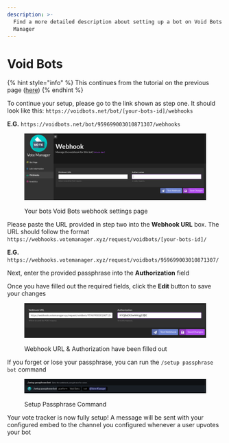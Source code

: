 ```yaml
---
description: >-
  Find a more detailed description about setting up a bot on Void Bots with Vote
  Manager
---
```


# Void Bots

{% hint style="info" %}
This continues from the tutorial on the previous page ([here](./))
{% endhint %}

To continue your setup, please go to the link shown as step one. It should look like this: `https://voidbots.net/bot/[your-bots-id]/webhooks`

**E.G.** `https://voidbots.net/bot/959699003010871307/webhooks`

<figure><img src="../../.gitbook/assets/voidbots-1.png" alt=""><figcaption><p>Your bots Void Bots webhook settings page</p></figcaption></figure>

&#x20;Please paste the URL provided in step two into the **Webhook URL** box. The URL should follow the format `https://webhooks.votemanager.xyz/request/voidbots/[your-bots-id]/`

**E.G.** `https://webhooks.votemanager.xyz/request/voidbots/959699003010871307/`

Next, enter the provided passphrase into the **Authorization** field

Once you have filled out the required fields, click the **Edit** button to save your changes

<figure><img src="../../.gitbook/assets/voidbots-2.png" alt=""><figcaption><p>Webhook URL &#x26; Authorization have been filled out</p></figcaption></figure>

If you forget or lose your passphrase, you can run the `/setup passphrase bot` command

<figure><img src="../../.gitbook/assets/voidbots-3 (1).png" alt=""><figcaption><p>Setup Passphrase Command</p></figcaption></figure>

Your vote tracker is now fully setup! A message will be sent with your configured embed to the channel you configured whenever a user upvotes your bot
